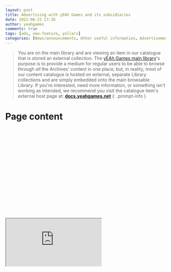 ```yaml
---
layout: post
title: Advertising with yEAh Games and its subsidiaries
date: 2022-06-21 17:16
author: yeahgames
comments: true
tags: [ads, new-feature, yollars]
categories: [News/announcements, Other useful information, Advertisements]
---
```

<meta name="viewport" content="width=device-width, initial-scale=1">
<style>
.iframe-container {
  position: relative;
  width: 100%;
  overflow: hidden;
  padding-top: 56.25%; /* 16:9 Aspect Ratio */
}

.responsive-iframe {
  position: absolute;
  top: 0;
  left: 0;
  bottom: 0;
  right: 0;
  width: 100%;
  height: 100%;
  border: none;
}

</style>



> You are on the main library and are viewing an item in our catalogue that is stored an external collection. The [yEAh Games main library](https://library.yeahgames.net)'s purpose is to provide a medium for regular users to be able to browse through *all* the Archives' content in one place; but, in reality, most of our content catalogue is hosted on external, separate Library collections and are simply embedded onto the main browsable Library. If you're interested, need more information, or something isn't working as intended, we recommend you visit the catalogue item's external host page at: **[docs.yeahgames.net](docs.yeahgames.net/docs/advertising/about)**
{: .prompt-info }


# Page content
<div class="iframe-container"> 
  <iframe class="responsive-iframe" src="https://www.youtube.com/embed/tgbNymZ7vqY"></iframe>
</div>
